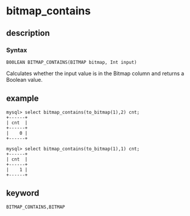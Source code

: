 <!-- 
Licensed to the Apache Software Foundation (ASF) under one
or more contributor license agreements.  See the NOTICE file
distributed with this work for additional information
regarding copyright ownership.  The ASF licenses this file
to you under the Apache License, Version 2.0 (the
"License"); you may not use this file except in compliance
with the License.  You may obtain a copy of the License at

  http://www.apache.org/licenses/LICENSE-2.0

Unless required by applicable law or agreed to in writing,
software distributed under the License is distributed on an
"AS IS" BASIS, WITHOUT WARRANTIES OR CONDITIONS OF ANY
KIND, either express or implied.  See the License for the
specific language governing permissions and limitations
under the License.
-->

# bitmap_contains
## description
### Syntax

`B00LEAN BITMAP_CONTAINS(BITMAP bitmap, Int input)`

Calculates whether the input value is in the Bitmap column and returns a Boolean value.

## example

```
mysql> select bitmap_contains(to_bitmap(1),2) cnt;
+------+
| cnt  |
+------+
|    0 |
+------+

mysql> select bitmap_contains(to_bitmap(1),1) cnt;
+------+
| cnt  |
+------+
|    1 |
+------+
```

## keyword

    BITMAP_CONTAINS,BITMAP
